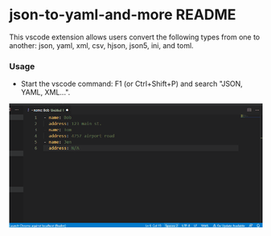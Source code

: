 # json-to-yaml-and-more README

This vscode extension allows users convert the following types from one to another:
json, yaml, xml, csv, hjson, json5, ini, and toml.

### Usage
- Start the vscode command: F1 (or Ctrl+Shift+P) and search "JSON, YAML, XML...".

![filter json](https://raw.githubusercontent.com/petli-full/json-to-yaml-and-more-vscode/master/images/demo.gif)

